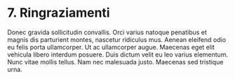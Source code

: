 # 7. Ringraziamenti
 
Donec gravida sollicitudin convallis. Orci varius natoque penatibus et magnis dis parturient montes, nascetur ridiculus mus. Aenean eleifend odio eu felis porta ullamcorper. Ut ac ullamcorper augue. Maecenas eget elit vehicula libero interdum posuere. Duis dictum velit eu leo varius elementum. Nunc vitae mollis tellus. Nam nec malesuada justo. Maecenas sed tristique urna.